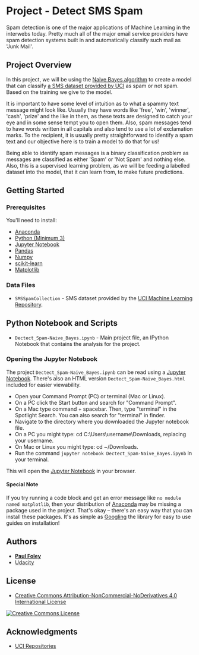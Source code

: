 # Project - Detect SMS Spam

Spam detection is one of the major applications of Machine Learning in the interwebs today. Pretty much all of the major email service providers have spam detection systems built in and automatically classify such mail as 'Junk Mail'. 


## Project Overview

In this project, we will be using the [Naive Bayes algorithm](http://scikit-learn.org/stable/modules/naive_bayes.html) to create a model that can classify [a SMS dataset provided by UCI](https://archive.ics.uci.edu/ml/datasets/SMS+Spam+Collection) as spam or not spam. Based on the training we give to the model. 

It is important to have some level of intuition as to what a spammy text message might look like. Usually they have words like 'free', 'win', 'winner', 'cash', 'prize' and the like in them, as these texts are designed to catch your eye and in some sense tempt you to open them. Also, spam messages tend to have words written in all capitals and also tend to use a lot of exclamation marks. To the recipient, it is usually pretty straightforward to identify a spam text and our objective here is to train a model to do that for us!

Being able to identify spam messages is a binary classification problem as messages are classified as either 'Spam' or 'Not Spam' and nothing else. Also, this is a supervised learning problem, as we will be feeding a labelled dataset into the model, that it can learn from, to make future predictions. 


## Getting Started

### Prerequisites

You'll need to install:

* [Anaconda](https://www.continuum.io/downloads)
* [Python (Minimum 3)](https://www.continuum.io/blog/developer-blog/python-3-support-anaconda)
* [Jupyter Notebook](http://ipython.org/notebook.html)
* [Pandas](https://anaconda.org/anaconda/pandas)
* [Numpy](https://anaconda.org/anaconda/numpy)
* [scikit-learn](https://anaconda.org/anaconda/scikit-learn)
* [Matplotlib](https://anaconda.org/anaconda/matplotlib)

### Data Files

* `SMSSpamCollection` - SMS dataset provided by the [UCI Machine Learning Repository](https://archive.ics.uci.edu/ml/datasets/SMS+Spam+Collection).


## Python Notebook and Scripts

* `Dectect_Spam-Naive_Bayes.ipynb` - Main project file, an IPython Notebook that contains the analysis for the project.

### Opening the Jupyter Notebook

The project `Dectect_Spam-Naive_Bayes.ipynb` can be read using a [Jupyter Notebook](http://ipython.org/notebook.html). There's also an HTML version `Dectect_Spam-Naive_Bayes.html` included for easier viewability.

* Open your Command Prompt (PC) or terminal (Mac or Linux).
* On a PC click the Start button and search for "Command Prompt".
* On a Mac type command + spacebar. Then, type "terminal" in the Spotlight Search. You can also search for "terminal" in finder.
* Navigate to the directory where you downloaded the Jupyter notebook file.
* On a PC you might type: cd C:\Users\username\Downloads\, replacing your username.
* On Mac or Linux you might type: cd ~/Downloads.
* Run the command `jupyter notebook Dectect_Spam-Naive_Bayes.ipynb` in your terminal.

This will open the [Jupyter Notebook](http://ipython.org/notebook.html) in your browser.

#### Special Note

If you try running a code block and get an error message like `no module named matplotlib`, then your distribution of [Anaconda](https://www.continuum.io/downloads) may be missing a package used in the project. That's okay – there's an easy way that you can install these packages. It's as simple as [Googling](https://www.google.com/) the library for easy to use guides on installation!


## Authors

* **[Paul Foley](https://github.com/paulfoley)**
* [Udacity](https://www.udacity.com/)


## License

* <a rel="license" href="https://creativecommons.org/licenses/by-nc-nd/4.0/"> Creative Commons Attribution-NonCommercial-NoDerivatives 4.0 International License</a>

<a rel="license" href="https://creativecommons.org/licenses/by-nc-nd/4.0/">
	<img alt="Creative Commons License" style="border-width:0" src="https://i.creativecommons.org/l/by-nc-nd/4.0/88x31.png" />
</a>


## Acknowledgments

* [UCI Repositories](https://archive.ics.uci.edu/ml/datasets/SMS+Spam+Collection)
